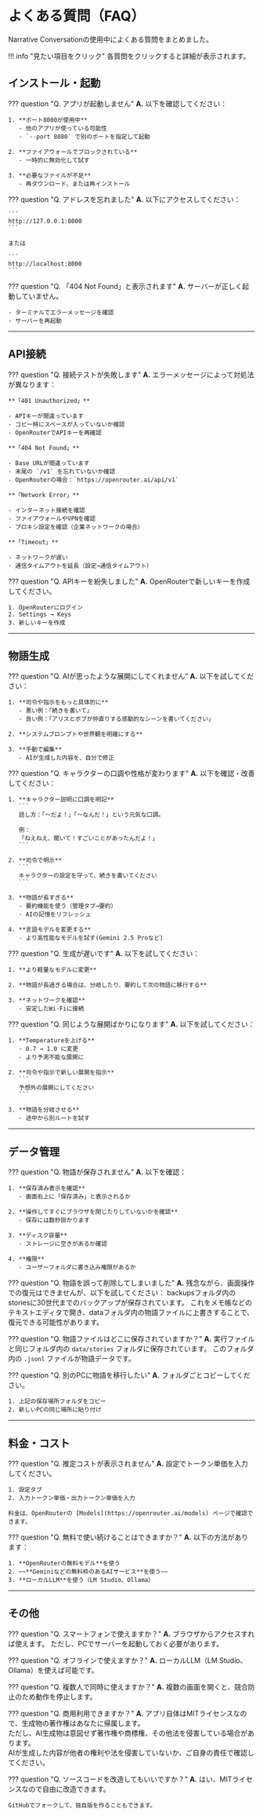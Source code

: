 # よくある質問（FAQ）

Narrative Conversationの使用中によくある質問をまとめました。

!!! info "見たい項目をクリック"
    各質問をクリックすると詳細が表示されます。

## インストール・起動

??? question "Q. アプリが起動しません"
    **A.** 以下を確認してください：

    1. **ポート8000が使用中**
       - 他のアプリが使っている可能性
       - `--port 8080` で別のポートを指定して起動

    2. **ファイアウォールでブロックされている**
       - 一時的に無効化して試す

    3. **必要なファイルが不足**
       - 再ダウンロード、または再インストール

??? question "Q. アドレスを忘れました"
    **A.** 以下にアクセスしてください：

    ```
    http://127.0.0.1:8000
    ```

    または

    ```
    http://localhost:8000
    ```

??? question "Q. 「404 Not Found」と表示されます"
    **A.** サーバーが正しく起動していません。

    - ターミナルでエラーメッセージを確認
    - サーバーを再起動

---

## API接続

??? question "Q. 接続テストが失敗します"
    **A.** エラーメッセージによって対処法が異なります：

    **「401 Unauthorized」**
    
    - APIキーが間違っています
    - コピー時にスペースが入っていないか確認
    - OpenRouterでAPIキーを再確認

    **「404 Not Found」**
    
    - Base URLが間違っています
    - 末尾の `/v1` を忘れていないか確認
    - OpenRouterの場合：`https://openrouter.ai/api/v1`

    **「Network Error」**
    
    - インターネット接続を確認
    - ファイアウォールやVPNを確認
    - プロキシ設定を確認（企業ネットワークの場合）

    **「Timeout」**
    
    - ネットワークが遅い
    - 通信タイムアウトを延長（設定→通信タイムアウト）

??? question "Q. APIキーを紛失しました"
    **A.** OpenRouterで新しいキーを作成してください。

    1. OpenRouterにログイン
    2. Settings → Keys
    3. 新しいキーを作成

---

## 物語生成

??? question "Q. AIが思ったような展開にしてくれません"
    **A.** 以下を試してください：

    1. **司令や指示をもっと具体的に**
       - 悪い例：「続きを書いて」
       - 良い例：「アリスとボブが仲直りする感動的なシーンを書いてください」

    2. **システムプロンプトや世界観を明確にする**

    3. **手動で編集**
       - AIが生成した内容を、自分で修正

??? question "Q. キャラクターの口調や性格が変わります"
    **A.** 以下を確認・改善してください：

    1. **キャラクター説明に口調を明記**
       ```
       話し方：「〜だよ！」「〜なんだ！」という元気な口調。
       
       例：
       「ねえねえ、聞いて！すごいことがあったんだよ！」
       ```

    2. **司令で明示**
       ```
       キャラクターの設定を守って、続きを書いてください
       ```

    3. **物語が長すぎる**
       - 要約機能を使う（管理タブ→要約）
       - AIの記憶をリフレッシュ

    4. **言語モデルを変更する**
       - より高性能なモデルを試す(Gemini 2.5 Proなど)

??? question "Q. 生成が遅いです"
    **A.** 以下を試してください：

    1. **より軽量なモデルに変更**

    2. **物語が長過ぎる場合は、分岐したり、要約して次の物語に移行する**

    3. **ネットワークを確認**
       - 安定したWi-Fiに接続

??? question "Q. 同じような展開ばかりになります"
    **A.** 以下を試してください：

    1. **Temperatureを上げる**
       - 0.7 → 1.0 に変更
       - より予測不能な展開に

    2. **司令や指示で新しい展開を指示**
       ```
       予想外の展開にしてください
       ```

    3. **物語を分岐させる**
       - 途中から別ルートを試す

---

## データ管理

??? question "Q. 物語が保存されません"
    **A.** 以下を確認：

    1. **保存済み表示を確認**
       - 画面右上に「保存済み」と表示されるか

    2. **操作してすぐにブラウザを閉じたりしていないかを確認**
       - 保存には数秒掛かります

    3. **ディスク容量**
       - ストレージに空きがあるか確認

    4. **権限**
       - ユーザーフォルダに書き込み権限があるか

??? question "Q. 物語を誤って削除してしまいました"
    **A.** 残念ながら、画面操作での復元はできませんが、以下を試してください：
     backupsフォルダ内のstoriesに30世代までのバックアップが保存されています。
     これをメモ帳などのテキストエディタで開き、dataフォルダ内の物語ファイルに上書きすることで、復元できる可能性があります。

??? question "Q. 物語ファイルはどこに保存されていますか？"
    **A.** 実行ファイルと同じフォルダ内の `data/stories` フォルダに保存されています。
    このフォルダ内の `.jsonl` ファイルが物語データです。

??? question "Q. 別のPCに物語を移行したい"
    **A.** フォルダごとコピーしてください。

    1. 上記の保存場所フォルダをコピー
    2. 新しいPCの同じ場所に貼り付け

---

## 料金・コスト

??? question "Q. 推定コストが表示されません"
    **A.** 設定でトークン単価を入力してください。

    1. 設定タブ
    2. 入力トークン単価・出力トークン単価を入力

    料金は、OpenRouterの [Models](https://openrouter.ai/models) ページで確認できます。

??? question "Q. 無料で使い続けることはできますか？"
    **A.** 以下の方法があります：

    1. **OpenRouterの無料モデル**を使う
    2. ~~**Geminiなどの無料枠のあるAIサービス**を使う~~
    3. **ローカルLLM**を使う（LM Studio、Ollama）

---

## その他

??? question "Q. スマートフォンで使えますか？"
    **A.** ブラウザからアクセスすれば使えます。
      ただし、PCでサーバーを起動しておく必要があります。

??? question "Q. オフラインで使えますか？"
    **A.** ローカルLLM（LM Studio、Ollama）を使えば可能です。

??? question "Q. 複数人で同時に使えますか？"
    **A.** 複数の画面を開くと、競合防止のため動作を停止します。

??? question "Q. 商用利用できますか？"
    **A.** アプリ自体はMITライセンスなので、生成物の著作権はあなたに帰属します。  
    ただし、AI生成物は意図せず著作権や商標権、その他法を侵害している場合があります。  
    AIが生成した内容が他者の権利や法を侵害していないか、ご自身の責任で確認してください。

??? question "Q. ソースコードを改造してもいいですか？"
    **A.** はい、MITライセンスなので自由に改造できます。

    GitHubでフォークして、独自版を作ることもできます。
